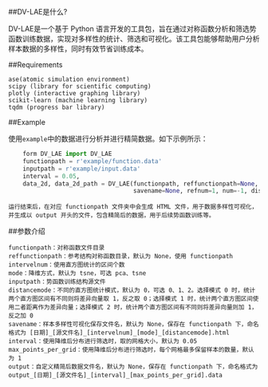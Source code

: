 ##DV-LAE是什么?

DV-LAE是一个基于 Python 语言开发的工具包，旨在通过对称函数分析和筛选势函数训练数据，实现对多样性的统计、筛选和可视化。该工具包能够帮助用户分析样本数据的多样性，同时有效节省训练成本。

##Requirements
```
ase(atomic simulation environment)
scipy (library for scientific computing)
plotly (interactive graphing library)
scikit-learn (machine learning library)
tqdm (progress bar library)
```

##Example

使用`example`中的数据进行分析并进行精简数据。如下示例所示：
```python
    form DV_LAE import DV_LAE
    functionpath = r'example/function.data'
    inputpath = r'example/input.data'
    interval = 0.05,
    data_2d, data_2d_path = DV_LAE(functionpath, reffunctionpath=None, intervelnum=10, mode='tsne', inputpath=inputpath,
                                   savename=None, refnum=1, num=-1, distancemode=0, interval=interval)

```
	
    运行结束后，在对应 functionpath 文件夹中会生成 HTML 文件，用于数据多样性可视化，并生成以 output 开头的文件，包含精简后的数据，用于后续势函数训练等。
	
##参数介绍

```
functionpath：对称函数文件目录
reffunctionpath：参考结构对称函数目录，默认为 None，使用 functionpath
intervelnum：使用直方图统计的区间个数
mode：降维方式，默认为 tsne，可选 pca、tsne
inputpath：势函数训练结构源文件
distancemode：不同的直方图统计模式，默认为 0，可选 0、1、2。选择模式 0 时，统计两个直方图区间有不同则将差异向量取 1，反之取 0；选择模式 1 时，统计两个直方图区间使用二者距离作为差异向量；选择模式 2 时，统计两个直方图区间有不同则将差异向量则加 1，反之加 0
savename：样本多样性可视化保存文件名，默认为 None，保存在 functionpath 下，命名格式为 [日期]_[源文件名]_[intervelnum]_[mode]_[distancemode].html
interval：使用降维后分布进行筛选时，取的网格大小，默认为 0.05
max_points_per_grid：使用降维后分布进行筛选时，每个网格最多保留样本的数量，默认为 1
output：自定义精简后数据文件名，默认为 None，保存在 functionpath 下，命名格式为 output_[日期]_[源文件名]_[interval]_[max_points_per_grid].data
```